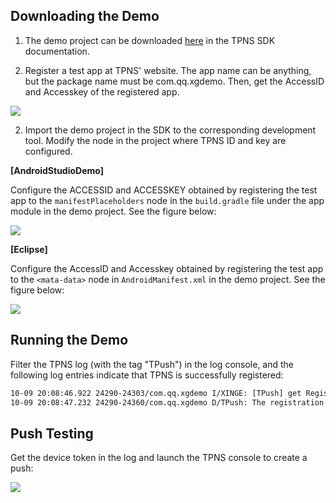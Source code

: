 ## Downloading the Demo

1. The demo project can be downloaded [here](http://ixg.qq.com/ctr_index/download) in the TPNS SDK documentation.

2. Register a test app at TPNS' website. The app name can be anything, but the package name must be com.qq.xgdemo. Then, get the AccessID and Accesskey of the registered app.

![](https://main.qcloudimg.com/raw/ced8a570f4750b2cec2b27ad72ee3763.png)

2. Import the demo project in the SDK to the corresponding development tool. Modify the node in the project where TPNS ID and key are configured.

**[AndroidStudioDemo]**

Configure the ACCESSID and ACCESSKEY obtained by registering the test app to the ```manifestPlaceholders``` node in the ```build.gradle``` file under the app module in the demo project. See the figure below:

![](https://main.qcloudimg.com/raw/eda8be7a6d13961b5711ef03194b1041.png)

**[Eclipse]**

Configure the AccessID and Accesskey obtained by registering the test app to the ```<mata-data>``` node in  ```AndroidManifest.xml``` in the demo project. See the figure below:

![](https://main.qcloudimg.com/raw/66093813f952a1c412bcd2b1daf45d6d.png)

## Running the Demo

Filter the TPNS log (with the tag "TPush") in the log console, and the following log entries indicate that TPNS is successfully registered:

```xml
10-09 20:08:46.922 24290-24303/com.qq.xgdemo I/XINGE: [TPush] get RegisterEntity:RegisterEntity [accessId=2100250470, accessKey=null, token=5874b7465d9eead746bd9374559e010b0d1c0bc4, packageName=com.qq.xgdemo, state=0, timestamp=1507550766, xgSDKVersion=3.11, appVersion=1.0]
10-09 20:08:47.232 24290-24360/com.qq.xgdemo D/TPush: The registration succeeded, and the device token is: 5874b7465d9eead746bd9374559e010b0d1c0bc4
```
## Push Testing

Get the device token in the log and launch the TPNS console to create a push:

![](https://main.qcloudimg.com/raw/b8c721a2d3dc3d92ffe9c7fe326ce727.png)
